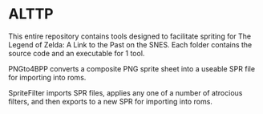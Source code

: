 # ALTTP

This entire repository contains tools designed to facilitate spriting for The Legend of Zelda: A Link to the Past on the SNES. Each folder contains the source code and an executable for 1 tool.

PNGto4BPP converts a composite PNG sprite sheet into a useable SPR file for importing into roms.

SpriteFilter imports SPR files, applies any one of a number of atrocious filters, and then exports to a new SPR for importing into roms.
